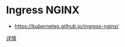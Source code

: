# Ingress NGINX

* https://kubernetes.github.io/ingress-nginx/

[详情](https://github.com/khs1994-docker/lnmp-k8s/tree/master/addons/ingress/nginx)
